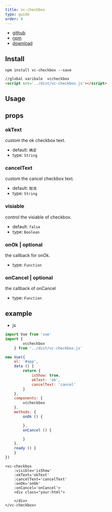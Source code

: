 ```yaml
---
title: vc-checkbox
type: guide
order: 8
---
```


* [github](https://github.com/iwaimai-bi-fe/vc-checkbox)
* [npm](https://www.npmjs.com/package/vc-checkbox)
* [download](https://github.com/iwaimai-bi-fe/vc-checkbox/archive/master.zip)

## Install

```npm
npm install vc-checkbox --save
```

```html
//global varibale  vccheckbox
<script src='../dist/vc-checkbox.js'></script>
```

## Usage

## props

### okText

custom the ok checkbox text.

* default: `确定`
* type: `String`

### cancelText

custom the cancel checkbox text.

* default: `取消`
* type: `String`

### visiable

control the visiable of checkbox.

* default: `false`
* type: `Boolean` 

### onOk | optional

the callback for onOk.

* type: `Function`

### onCancel | optional

the callback of onCancel

* type: `Function`


## example

* js

```js
import Vue from 'vue'
import {
        vccheckbox
    } from '../dist/vc-checkbox.js'

new Vue({
    el: '#app',
    data () {
        return {
            isShow: true,
            okText: 'ok',
            cancelText: 'cancel'
        }
    },
    components: {
        vccheckbox
    },
    methods: {
        onOk () {

        },
        onCancel () {

        }
    },
    ready () {
    }
})
```

```vue
<vc-checkbox 
    :visible='isShow'
    :okText='okText'
    :cancelText='cancelText'
    :onOk='onOk'
    :onCancel='onCancel'>
    <div class="your-html">
        
    </div>     
</vc-checkbox>
```
